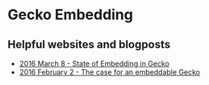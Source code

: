 # Gecko Embedding

## Helpful websites and blogposts

* [2016 March 8 - State of Embedding in Gecko](https://www.chrislord.net/2016/03/08/state-of-embedding-in-gecko/)
* [2016 February 2 - The case for an embeddable Gecko](https://www.chrislord.net/2016/02/24/the-case-for-an-embeddable-gecko/)